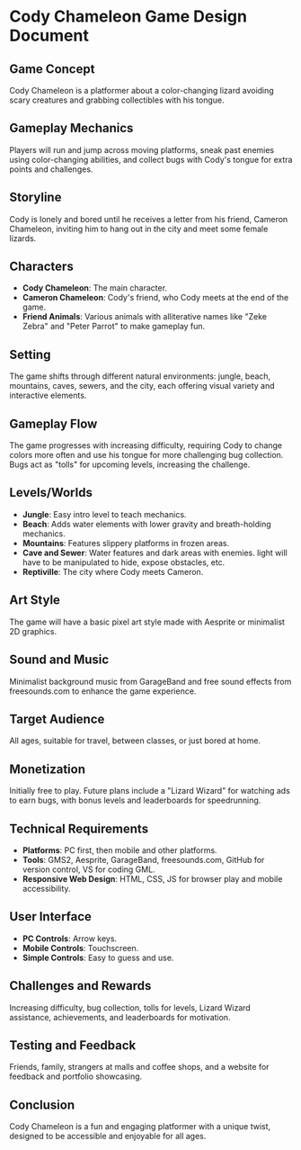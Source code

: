 # Cody Chameleon Game Design Document

## Game Concept

Cody Chameleon is a platformer about a color-changing lizard avoiding scary creatures and grabbing collectibles with his tongue.

## Gameplay Mechanics

Players will run and jump across moving platforms, sneak past enemies using color-changing abilities, and collect bugs with Cody's tongue for extra points and challenges.

## Storyline

Cody is lonely and bored until he receives a letter from his friend, Cameron Chameleon, inviting him to hang out in the city and meet some female lizards.

## Characters

- **Cody Chameleon**: The main character.
- **Cameron Chameleon**: Cody's friend, who Cody meets at the end of the game.
- **Friend Animals**: Various animals with alliterative names like "Zeke Zebra" and "Peter Parrot" to make gameplay fun.

## Setting

The game shifts through different natural environments: jungle, beach, mountains, caves, sewers, and the city, each offering visual variety and interactive elements.

## Gameplay Flow

The game progresses with increasing difficulty, requiring Cody to change colors more often and use his tongue for more challenging bug collection. Bugs act as "tolls" for upcoming levels, increasing the challenge.

## Levels/Worlds

- **Jungle**: Easy intro level to teach mechanics.
- **Beach**: Adds water elements with lower gravity and breath-holding mechanics.
- **Mountains**: Features slippery platforms in frozen areas.
- **Cave and Sewer**: Water features and dark areas with enemies. light will have to be manipulated to hide, expose obstacles, etc.
- **Reptiville**: The city where Cody meets Cameron.

## Art Style

The game will have a basic pixel art style made with Aesprite or minimalist 2D graphics.

## Sound and Music

Minimalist background music from GarageBand and free sound effects from freesounds.com to enhance the game experience.

## Target Audience

All ages, suitable for travel, between classes, or just bored at home.

## Monetization

Initially free to play. Future plans include a "Lizard Wizard" for watching ads to earn bugs, with bonus levels and leaderboards for speedrunning.

## Technical Requirements

- **Platforms**: PC first, then mobile and other platforms.
- **Tools**: GMS2, Aesprite, GarageBand, freesounds.com, GitHub for version control, VS for coding GML.
- **Responsive Web Design**: HTML, CSS, JS for browser play and mobile accessibility.

## User Interface

- **PC Controls**: Arrow keys.
- **Mobile Controls**: Touchscreen.
- **Simple Controls**: Easy to guess and use.

## Challenges and Rewards

Increasing difficulty, bug collection, tolls for levels, Lizard Wizard assistance, achievements, and leaderboards for motivation.

## Testing and Feedback

Friends, family, strangers at malls and coffee shops, and a website for feedback and portfolio showcasing.

## Conclusion

Cody Chameleon is a fun and engaging platformer with a unique twist, designed to be accessible and enjoyable for all ages.
